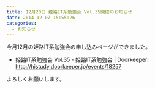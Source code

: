 ```yaml
---
title: 12月20日 姫路IT系勉強会 Vol.35開催のお知らせ
date: 2014-12-07 15:55:26
categories:
  - お知らせ
---
```


今月12月の姫路IT系勉強会の申し込みページができました。

-   姫路IT系勉強会 Vol.35 - 姫路IT系勉強会 | Doorkeeper: <http://histudy.doorkeeper.jp/events/18257>

よろしくお願いします。
